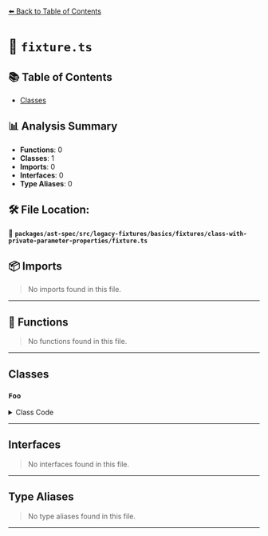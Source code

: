 [⬅️ Back to Table of Contents](../../../../../../../index.md)

# 📄 `fixture.ts`

## 📚 Table of Contents

- [Classes](#classes)

## 📊 Analysis Summary

- **Functions**: 0
- **Classes**: 1
- **Imports**: 0
- **Interfaces**: 0
- **Type Aliases**: 0

## 🛠️ File Location:
📂 **`packages/ast-spec/src/legacy-fixtures/basics/fixtures/class-with-private-parameter-properties/fixture.ts`**

## 📦 Imports

> No imports found in this file.


---

## 🔧 Functions

> No functions found in this file.


---

## Classes

### `Foo`

<details><summary>Class Code</summary>

```ts
class Foo {
  constructor(
    private firstName: string,
    private readonly lastName: string,
    private age: number = 30,
    private readonly student: boolean = false,
  ) {}
}
```
</details>


---

## Interfaces

> No interfaces found in this file.


---

## Type Aliases

> No type aliases found in this file.


---